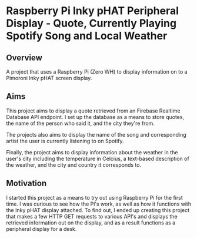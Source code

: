 # Raspberry Pi Inky pHAT Peripheral Display - Quote, Currently Playing Spotify Song and Local Weather

## Overview
A project that uses a Raspberry Pi (Zero WH) to display information on to a Pimoroni Inky pHAT screen display.

## Aims
This project aims to display a quote retrieved from an Firebase Realtime Database API endpoint. I set up the database as a means to store quotes, the name of the person who said it, and the city they're from.

The projects also aims to display the name of the song and corresponding artist the user is currently listening to on Spotify.

Finally, the project aims to display information about the weather in the user's city including the temperature in Celcius, a text-based description of the weather, and the city and country it corresponds to.

## Motivation
I started this project as a means to try out using Raspberry Pi for the first time. I was curious to see how the Pi's work, as well as how it functions with the Inky pHAT display attached. To find out, I ended up creating this project that makes a few HTTP GET requests to various API's and displays the retrieved information out on the display, and as a result functions as a peripheral display for a desk.